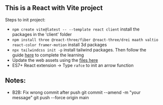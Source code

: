 ## This is a React with Vite project

Steps to init project:

- ```npm create vite@latest -- --template react client``` install the packages in the 'client' folder
- ```npm install three @react-three/fiber @react-three/drei maath valtio react-color framer-motion``` install 3d packages
- ```npx tailwindcss init -p``` install tailwind packages. Then follow the guide [here](https://tailwindcss.com/docs/guides/vite) to complete the learning
- Update the web assets using the [files here](https://drive.google.com/drive/folders/166wA5NsMV_5D8NN7ujDDbPXC1X65vf2I)
- ES7+ React extension
-> Type `rafce` to init an arrow function


## Notes:

- B2B: Fix wrong commit after push
git commit --amend -m "your message"
git push --force origin main

